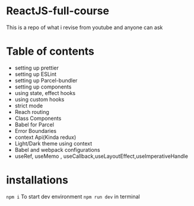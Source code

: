 # ReactJS-full-course
This is a repo of what i revise from youtube and anyone can ask
# Table of contents
- setting up prettier
- setting up ESLint
- setting up Parcel-bundler
- setting up components
- using state, effect hooks
- using custom hooks
- strict mode
- Reach routing
- Class Components
- Babel for Parcel
- Error Boundaries
- context Api(Kinda redux)
- Light/Dark theme using context
- Babel and webpack configurations
- useRef, useMemo , useCallback,useLayoutEffect,useImperativeHandle

# installations
``npm i``
To start dev environment ``npm run dev`` in terminal